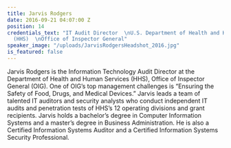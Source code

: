 ```yaml
---
title: Jarvis Rodgers
date: 2016-09-21 04:07:00 Z
position: 14
credentials_text: "IT Audit Director  \nU.S. Department of Health and Human Services
  (HHS)  \nOffice of Inspector General"
speaker_image: "/uploads/JarvisRodgersHeadshot_2016.jpg"
is_featured: false
---
```


Jarvis Rodgers is the Information Technology Audit Director at the Department of Health and Human Services (HHS), Office of Inspector General (OIG). One of OIG’s top management challenges is “Ensuring the Safety of Food, Drugs, and Medical Devices.” Jarvis leads a team of talented IT auditors and security analysts who conduct independent IT audits and penetration tests of HHS’s 12 operating divisions and grant recipients. Jarvis holds a bachelor’s degree in Computer Information Systems and a master’s degree in Business Administration. He is also a Certified Information Systems Auditor and a Certified Information Systems Security Professional.